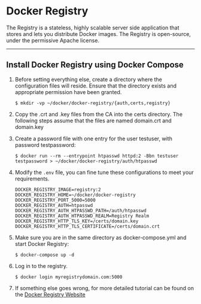 # Docker Registry

The Registry is a stateless, highly scalable server side application that stores and lets you distribute Docker images.
The Registry is open-source, under the permissive Apache license.

---

## Install Docker Registry using Docker Compose

1. Before setting everything else, create a directory where the configuration files will reside. Ensure that the
   directory exists and appropriate permission have been granted.

   ```shell
   $ mkdir -vp ~/docker/docker-registry/{auth,certs,registry}
   ```

2. Copy the .crt and .key files from the CA into the certs directory. The following steps assume that the files are
   named domain.crt and domain.key

3. Create a password file with one entry for the user testuser, with password testpassword:

   ```shell
   $ docker run --rm --entrypoint htpasswd httpd:2 -Bbn testuser testpassword > ~/docker/docker-registry/auth/htpasswd
   ```
   
4. Modify the `.env` file, you can fine tune these configurations to meet your requirements.

   ```properties
   DOCKER_REGISTRY_IMAGE=registry:2
   DOCKER_REGISTRY_HOME=~/docker/docker-registry
   DOCKER_REGISTRY_PORT_5000=5000
   DOCKER_REGISTRY_AUTH=htpasswd
   DOCKER_REGISTRY_AUTH_HTPASSWD_PATH=/auth/htpasswd
   DOCKER_REGISTRY_AUTH_HTPASSWD_REALM=Registry Realm
   DOCKER_REGISTRY_HTTP_TLS_KEY=/certs/domain.key
   DOCKER_REGISTRY_HTTP_TLS_CERTIFICATE=/certs/domain.crt
   ```

5. Make sure you are in the same directory as docker-compose.yml and start Docker Registry:

   ```shell
   $ docker-compose up -d
   ```
   
6. Log in to the registry.

   ```shell
   $ docker login myregistrydomain.com:5000
   ```

7. If something else goes wrong, for more detailed tutorial can be found on
   the [Docker Registry Website](https://docs.docker.com/registry/)